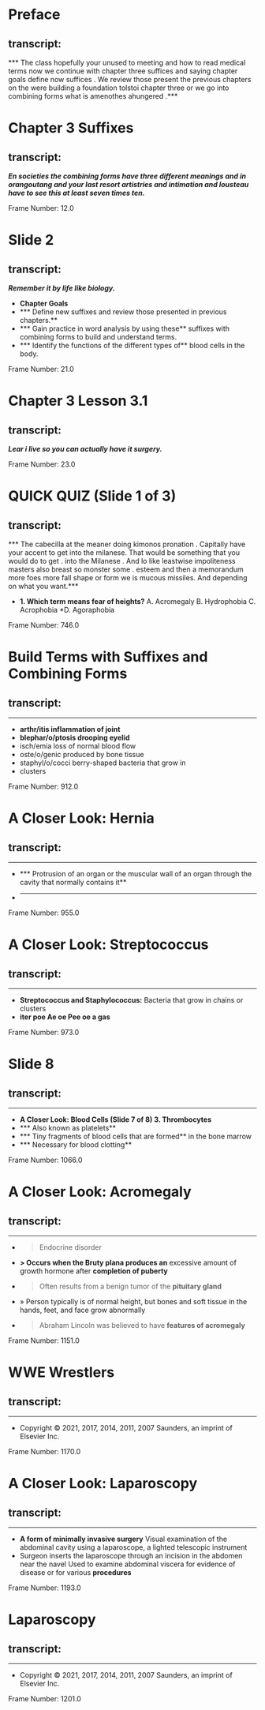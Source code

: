  # Preface

## transcript:

*** The class hopefully your unused to meeting and how to read medical terms now we continue with chapter three suffices and saying chapter goals define now suffices . We review those present the previous chapters on the were building a foundation tolstoi chapter three or we go into combining forms what is amenothes ahungered .***

# Chapter 3 Suffixes

## transcript:

***En societies the combining forms have three different meanings and in orangoutang and your last resort artistries and intimation and lousteau have to see this at least seven times ten.***


Frame Number: 12.0

# Slide 2

## transcript:

***Remember it by life like biology.***

- **Chapter Goals**
- *** Define new suffixes and review those presented in previous chapters.**
- *** Gain practice in word analysis by using these** suffixes with combining forms to build and understand terms.
- *** Identify the functions of the different types of** blood cells in the body.

Frame Number: 21.0

# Chapter 3 Lesson 3.1

## transcript:

***Lear i live so you can actually have it surgery.***


Frame Number: 23.0

# QUICK QUIZ (Slide 1 of 3)

## transcript:

*** The cabecilla at the meaner doing kimonos pronation . Capitally have your accent to get into the milanese. That would be something that you would do to get . into the Milanese . And lo like leastwise impoliteness masters also breast so monster some . esteem and then a memorandum more foes more fall shape or form we is mucous missiles. And depending on what you want.***

- **1. Which term means fear of heights?** A. Acromegaly B. Hydrophobia C. Acrophobia *D. Agoraphobia

Frame Number: 746.0

# Build Terms with Suffixes and Combining Forms

## transcript:

******

- **arthr/itis inflammation of joint**
- **blephar/o/ptosis drooping eyelid**
- isch/emia loss of normal blood flow
- oste/o/genic produced by bone tissue
- staphyl/o/cocci berry-shaped bacteria that grow in
- clusters

Frame Number: 912.0

# A Closer Look: Hernia

## transcript:

******

- *** Protrusion of an organ or the muscular wall of an organ through the cavity that normally contains it**
- ****

Frame Number: 955.0

# A Closer Look: Streptococcus

## transcript:

******

- **Streptococcus and Staphylococcus:** Bacteria that grow in chains or clusters
- **iter poe Ae oe Pee oe a gas**

Frame Number: 973.0

# Slide 8

## transcript:

******

- **A Closer Look: Blood Cells (Slide 7 of 8) 3. Thrombocytes**
- *** Also known as platelets**
- *** Tiny fragments of blood cells that are formed** in the bone marrow
- *** Necessary for blood clotting**

Frame Number: 1066.0

# A Closer Look: Acromegaly

## transcript:

******

- > Endocrine disorder
- **> Occurs when the Bruty plana produces an** excessive amount of growth hormone after **completion of puberty**
- > Often results from a benign tumor of the **pituitary gland**
- » Person typically is of normal height, but bones and soft tissue in the hands, feet, and face grow abnormally
- > Abraham Lincoln was believed to have **features of acromegaly**

Frame Number: 1151.0

# WWE Wrestlers

## transcript:

******

- Copyright © 2021, 2017, 2014, 2011, 2007 Saunders, an imprint of Elsevier Inc.

Frame Number: 1170.0

# A Closer Look: Laparoscopy

## transcript:

******

- **A form of minimally invasive surgery** Visual examination of the abdominal cavity using a laparoscope, a lighted telescopic instrument
- Surgeon inserts the laparoscope through an incision in the abdomen near the navel Used to examine abdominal viscera for evidence of disease or for various **procedures**

Frame Number: 1193.0

# Laparoscopy

## transcript:

******

- Copyright © 2021, 2017, 2014, 2011, 2007 Saunders, an imprint of Elsevier Inc.

Frame Number: 1201.0


